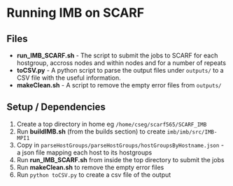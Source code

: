 # Running IMB on SCARF

## Files

* **run_IMB_SCARF.sh** - The script to submit the jobs to SCARF for each hostgroup, accross nodes and within nodes and for a number of repeats
* **toCSV.py** - A python script to parse the output files under `outputs/` to a CSV file with the useful information.
* **makeClean.sh** - A script to remove the empty error files from `outputs/`

## Setup / Dependencies
1. Create a top directory in home eg `/home/cseg/scarf565/SCARF_IMB`
2. Run **buildIMB.sh** (from the builds section) to create `imb/imb/src/IMB-MPI1`
3. Copy in `parseHostGroups/parseHostGroups/hostGroupsByHostname.json` - a json file mapping each host to its hostgroups
4. Run **run_IMB_SCARF.sh** from inside the top directory to submit the jobs
5. Run **makeClean.sh** to remove the empty error files
6. Run `python toCSV.py` to create a csv file of the output
